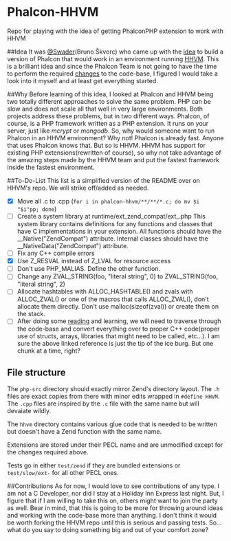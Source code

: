 Phalcon-HHVM
============

Repo for playing with the idea of getting PhalconPHP extension to work with HHVM

##Idea
It was [@Swader](https://github.com/Swader)(Bruno Škvorc) who came up with the [idea](http://forum.phalconphp.com/discussion/2429/build-phalcon-for-hhvm-) to build a version of Phalcon that would work in an environment running [HHVM](https://github.com/facebook/hhvm). This is a brilliant idea and since the Phalcon Team is not going to have the time to perform the required [changes](https://github.com/facebook/hhvm/tree/master/hphp/runtime/ext_zend_compat) to the code-base, I figured I would take a look into it myself and at least get everything started.

##Why
Before learning of this idea, I looked at Phalcon and HHVM being two totally different approaches to solve the same problem. PHP can be slow and does not scale all that well in very large environments. Both projects address these problems, but in two different ways. Phalcon, of course, is a PHP framework written as a PHP extension. It runs on your server, just like *mcrypt* or *mongodb*. So, why would someone want to run Phalcon in an HHVM environment? Why not! Phalcon is already fast. Anyone that uses Phalcon knows that. But so is HHVM. HHVM has support for existing PHP extensions(rewritten of course), so why not take advantage of the amazing steps made by the HHVM team and put the fastest framework inside the fastest environment.

##To-Do-List
This list is a simplified version of the README over on HHVM's repo. We will strike off/added as needed.

- [x] Move all .c to .cpp (`for i in phalcon-hhvm/**/**/*.c; do mv $i "$i"pp; done`)
- [ ] Create a system library at runtime/ext_zend_compat/ext_.php This system library contains definitions for any functions and classes that have C implementations in your extension. All functions should have the __Native("ZendCompat") attribute. Internal classes should have the __NativeData("ZendCompat") attribute.
- [ ] Fix any C++ compile errors
- [x] Use Z_RESVAL instead of Z_LVAL for resource access
- [ ] Don't use PHP_MALIAS. Define the other function.
- [ ] Change any ZVAL_STRING(foo, "literal string", 0) to ZVAL_STRING(foo, "literal string", 2)
- [ ] Allocate hashtables with ALLOC_HASHTABLE() and zvals with ALLOC_ZVAL() or one of the macros that calls ALLOC_ZVAL(), don't allocate them directly. Don't use malloc(sizeof(zval)) or create them on the stack.
- [ ] After doing some [reading](http://en.wikipedia.org/wiki/Compatibility_of_C_and_C%2B%2B) and learning, we will need to traverse through the code-base and convert everything over to proper C++ code(proper use of structs, arrays, libraries that might need to be called, etc...). I am sure the above linked reference is just the tip of the ice burg. But one chunk at a time, right?

## File structure

The `php-src` directory should exactly mirror Zend's directory layout.
The `.h` files are exact copies from there with minor edits wrapped in
`#define HHVM`. The `.cpp` files are inspired by the `.c` file with the same
name but will devaiate wildly.

The `hhvm` directory contains various glue code that is needed to be written but
doesn't have a Zend function with the same name.

Extensions are stored under their PECL name and are unmodified except for the
changes required above.

Tests go in either `test/zend` if they are bundled extensions or
`test/slow/ext-` for all other PECL ones.

##Contributions
As for now, I would love to see contributions of any type. I am not a C Developer, nor did I stay at a Holiday Inn Express last night. But, I figure that if I am willing to take this on, others might want to join the party as well. Bear in mind, that this is going to be more for throwing around ideas and working with the code-base more than anything. I don't think it would be worth forking the HHVM repo until this is serious and passing tests. So... what do you say to doing something big and out of your comfort zone?
